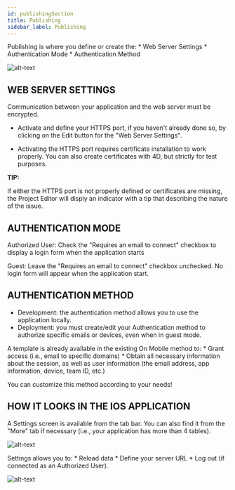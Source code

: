 ```yaml
---
id: publishingSection
title: Publishing
sidebar_label: Publishing
---
```

Publishing is where you define or create the: * Web Server Settings * Authentication Mode * Authentication Method

![alt-text](assets/4DforiOSOverview/Publishing-section-4D-for-iOS.png)

## WEB SERVER SETTINGS

Communication between your application and the web server must be encrypted.

* Activate and define your HTTPS port, if you haven't already done so, by clicking on the Edit button for the "Web Server Settings".

* Activating the HTTPS port requires certificate installation to work properly. You can also create certificates with 4D, but strictly for test purposes.

<div class = "tips">
<b>TIP:</b>

If either the HTTPS port is not properly defined or certificates are missing, the Project Editor will disply an indicator with a tip that describing the nature of the issue.
</div>

## AUTHENTICATION MODE

Authorized User: Check the "Requires an email to connect" checkbox to display a login form when the application starts

Guest: Leave the "Requires an email to connect" checkbox unchecked. No login form will appear when the application start.

## AUTHENTICATION METHOD

* Development: the authentication method allows you to use the application locally. 
* Deployment: you must create/edit your Authentication method to authorize specific emails or devices, even when in guest mode.

A template is already available in the existing On Mobile method to: * Grant access (i.e., email to specific domains) * Obtain all necessary information about the session, as well as user information (the email address, app information, device, team ID, etc.)

You can customize this method according to your needs!

## HOW IT LOOKS IN THE IOS APPLICATION

A Settings screen is available from the tab bar. You can also find it from the "More" tab if necessary (i.e., your application has more than 4 tables).

![alt-text](assets/4DforiOSOverview/Setting-screen-Publishing-section-4D-for-iOS.png)

Settings allows you to: * Reload data * Define your server URL * Log out (if connected as an Authorized User).

![alt-text](assets/4DforiOSOverview/Login-screen-Publishing-section-4D-for-iOS.png)